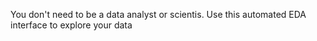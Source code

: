 You don't need to be a data analyst or scientis. Use this automated EDA interface to explore your data 
